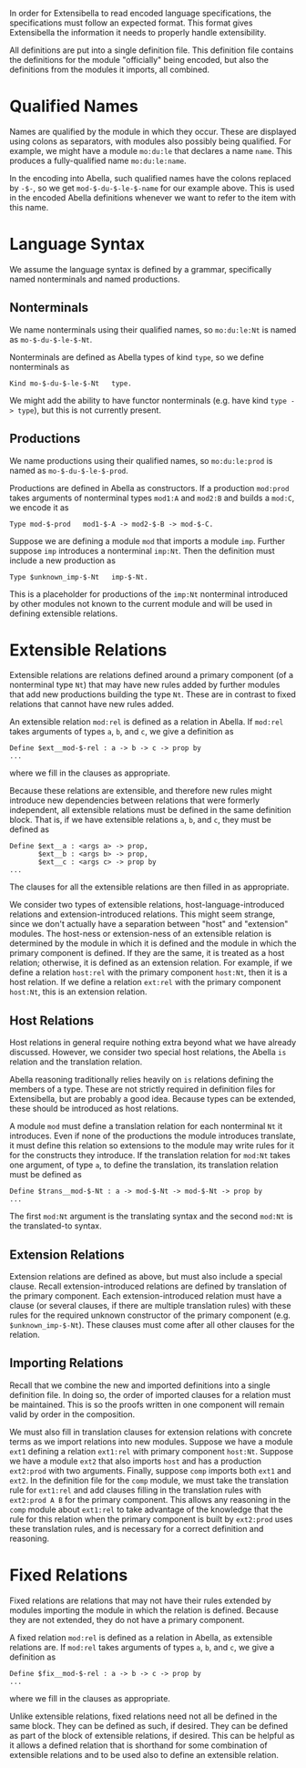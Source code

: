 
In order for Extensibella to read encoded language specifications, the
specifications must follow an expected format.  This format gives
Extensibella the information it needs to properly handle
extensibility.

All definitions are put into a single definition file.  This
definition file contains the definitions for the module "officially"
being encoded, but also the definitions from the modules it imports,
all combined.




Qualified Names
======================================================================
Names are qualified by the module in which they occur.  These are
displayed using colons as separators, with modules also possibly being
qualified.  For example, we might have a module `mo:du:le` that
declares a name `name`.  This produces a fully-qualified name
`mo:du:le:name`.

In the encoding into Abella, such qualified names have the colons
replaced by `-$-`, so we get `mod-$-du-$-le-$-name` for our example
above.  This is used in the encoded Abella definitions whenever we
want to refer to the item with this name.




Language Syntax
======================================================================
We assume the language syntax is defined by a grammar, specifically
named nonterminals and named productions.

Nonterminals
----------------------------------------------------------------------
We name nonterminals using their qualified names, so `mo:du:le:Nt` is
named as `mo-$-du-$-le-$-Nt`.

Nonterminals are defined as Abella types of kind `type`, so we define
nonterminals as
```
Kind mo-$-du-$-le-$-Nt   type.
```
We might add the ability to have functor nonterminals (e.g. have kind
`type -> type`), but this is not currently present.


Productions
----------------------------------------------------------------------
We name productions using their qualified names, so `mo:du:le:prod` is
named as `mo-$-du-$-le-$-prod`.

Productions are defined in Abella as constructors.  If a production
`mod:prod` takes arguments of nonterminal types `mod1:A` and `mod2:B`
and builds a `mod:C`, we encode it as
```
Type mod-$-prod   mod1-$-A -> mod2-$-B -> mod-$-C.
```

Suppose we are defining a module `mod` that imports a module `imp`.
Further suppose `imp` introduces a nonterminal `imp:Nt`.  Then the
definition must include a new production as
```
Type $unknown_imp-$-Nt   imp-$-Nt.
```
This is a placeholder for productions of the `imp:Nt` nonterminal
introduced by other modules not known to the current module and will
be used in defining extensible relations.




Extensible Relations
======================================================================
Extensible relations are relations defined around a primary component
(of a nonterminal type `Nt`) that may have new rules added by further
modules that add new productions building the type `Nt`.  These are in
contrast to fixed relations that cannot have new rules added.

An extensible relation `mod:rel` is defined as a relation in Abella.
If `mod:rel` takes arguments of types `a`, `b`, and `c`, we give a
definition as
```
Define $ext__mod-$-rel : a -> b -> c -> prop by
...
```
where we fill in the clauses as appropriate.

Because these relations are extensible, and therefore new rules might
introduce new dependencies between relations that were formerly
independent, all extensible relations must be defined in the same
definition block.  That is, if we have extensible relations `a`, `b`,
and `c`, they must be defined as
```
Define $ext__a : <args a> -> prop,
       $ext__b : <args b> -> prop,
       $ext__c : <args c> -> prop by
...
```
The clauses for all the extensible relations are then filled in as
appropriate.

We consider two types of extensible relations,
host-language-introduced relations and extension-introduced relations.
This might seem strange, since we don't actually have a separation
between "host" and "extension" modules.  The host-ness or
extension-ness of an extensible relation is determined by the module
in which it is defined and the module in which the primary component
is defined.  If they are the same, it is treated as a host relation;
otherwise, it is defined as an extension relation.  For example, if we
define a relation `host:rel` with the primary component `host:Nt`,
then it is a host relation.  If we define a relation `ext:rel` with
the primary component `host:Nt`, this is an extension relation.


Host Relations
---------------------------------------------------------------------
Host relations in general require nothing extra beyond what we have
already discussed.  However, we consider two special host relations,
the Abella `is` relation and the translation relation.

Abella reasoning traditionally relies heavily on `is` relations
defining the members of a type.  These are not strictly required in
definition files for Extensibella, but are probably a good idea.
Because types can be extended, these should be introduced as host
relations.

A module `mod` must define a translation relation for each nonterminal
`Nt` it introduces.  Even if none of the productions the module
introduces translate, it must define this relation so extensions to
the module may write rules for it for the constructs they introduce.
If the translation relation for `mod:Nt` takes one argument, of type
`a`, to define the translation, its translation relation must be
defined as
```
Define $trans__mod-$-Nt : a -> mod-$-Nt -> mod-$-Nt -> prop by
...
```
The first `mod:Nt` argument is the translating syntax and the second
`mod:Nt` is the translated-to syntax.


Extension Relations
----------------------------------------------------------------------
Extension relations are defined as above, but must also include a
special clause.  Recall extension-introduced relations are defined by
translation of the primary component.  Each extension-introduced
relation must have a clause (or several clauses, if there are multiple
translation rules) with these rules for the required unknown
constructor of the primary component (e.g. `$unknown_imp-$-Nt`).
These clauses must come after all other clauses for the relation.


Importing Relations
----------------------------------------------------------------------
Recall that we combine the new and imported definitions into a single
definition file.  In doing so, the order of imported clauses for a
relation must be maintained.  This is so the proofs written in one
component will remain valid by order in the composition.

We must also fill in translation clauses for extension relations with
concrete terms as we import relations into new modules.  Suppose we
have a module `ext1` defining a relation `ext1:rel` with primary
component `host:Nt`.  Suppose we have a module `ext2` that also
imports `host` and has a production `ext2:prod` with two arguments.
Finally, suppose `comp` imports both `ext1` and `ext2`.  In the
definition file for the `comp` module, we must take the translation
rule for `ext1:rel` and add clauses filling in the translation rules
with `ext2:prod A B` for the primary component.  This allows any
reasoning in the `comp` module about `ext1:rel` to take advantage of
the knowledge that the rule for this relation when the primary
component is built by `ext2:prod` uses these translation rules, and is
necessary for a correct definition and reasoning.




Fixed Relations
======================================================================
Fixed relations are relations that may not have their rules extended
by modules importing the module in which the relation is defined.
Because they are not extended, they do not have a primary component.

A fixed relation `mod:rel` is defined as a relation in Abella, as
extensible relations are.  If `mod:rel` takes arguments of types `a`,
`b`, and `c`, we give a definition as
```
Define $fix__mod-$-rel : a -> b -> c -> prop by
...
```
where we fill in the clauses as appropriate.

Unlike extensible relations, fixed relations need not all be defined
in the same block.  They can be defined as such, if desired.  They can
be defined as part of the block of extensible relations, if desired.
This can be helpful as it allows a defined relation that is shorthand
for some combination of extensible relations and to be used also to
define an extensible relation.
